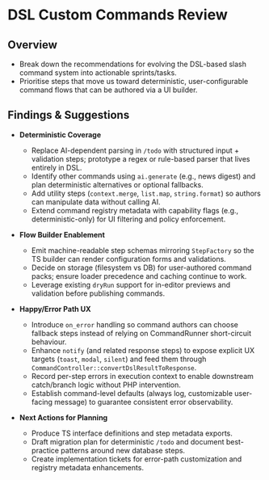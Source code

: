 # DSL Custom Commands Review

## Overview
- Break down the recommendations for evolving the DSL-based slash command system into actionable sprints/tasks.
- Prioritise steps that move us toward deterministic, user-configurable command flows that can be authored via a UI builder.

## Findings & Suggestions
- **Deterministic Coverage**
  - Replace AI-dependent parsing in `/todo` with structured input + validation steps; prototype a regex or rule-based parser that lives entirely in DSL.
  - Identify other commands using `ai.generate` (e.g., news digest) and plan deterministic alternatives or optional fallbacks.
  - Add utility steps (`context.merge`, `list.map`, `string.format`) so authors can manipulate data without calling AI.
  - Extend command registry metadata with capability flags (e.g., deterministic-only) for UI filtering and policy enforcement.

- **Flow Builder Enablement**
  - Emit machine-readable step schemas mirroring `StepFactory` so the TS builder can render configuration forms and validations.
  - Decide on storage (filesystem vs DB) for user-authored command packs; ensure loader precedence and caching continue to work.
  - Leverage existing `dryRun` support for in-editor previews and validation before publishing commands.

- **Happy/Error Path UX**
  - Introduce `on_error` handling so command authors can choose fallback steps instead of relying on CommandRunner short-circuit behaviour.
  - Enhance `notify` (and related response steps) to expose explicit UX targets (`toast`, `modal`, `silent`) and feed them through `CommandController::convertDslResultToResponse`.
  - Record per-step errors in execution context to enable downstream catch/branch logic without PHP intervention.
  - Establish command-level defaults (always log, customizable user-facing message) to guarantee consistent error observability.

- **Next Actions for Planning**
  - Produce TS interface definitions and step metadata exports.
  - Draft migration plan for deterministic `/todo` and document best-practice patterns around new database steps.
  - Create implementation tickets for error-path customization and registry metadata enhancements.

